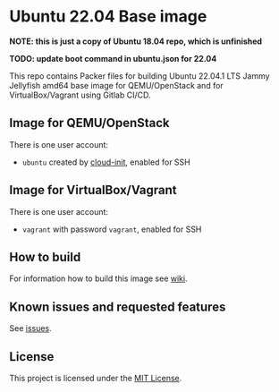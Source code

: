 # Ubuntu 22.04 Base image

**NOTE: this is just a copy of Ubuntu 18.04 repo, which is unfinished**

**TODO: update boot command in ubuntu.json for 22.04**

This repo contains Packer files for building Ubuntu 22.04.1 LTS Jammy Jellyfish amd64 base image for QEMU/OpenStack and for VirtualBox/Vagrant using Gitlab CI/CD.

## Image for QEMU/OpenStack

There is one user account:

*  `ubuntu` created by [cloud-init](https://cloudinit.readthedocs.io/en/latest/), enabled for SSH

## Image for VirtualBox/Vagrant

There is one user account:

*  `vagrant` with password `vagrant`, enabled for SSH

## How to build

For information how to build this image see [wiki](https://gitlab.ics.muni.cz/muni-kypo-images/muni-kypo-images-wiki/-/wikis/How-to-build-an-image-locally).

## Known issues and requested features

See [issues](https://gitlab.ics.muni.cz/muni-kypo-images/ubuntu-22.04/-/issues).

## License

This project is licensed under the [MIT License](LICENSE).